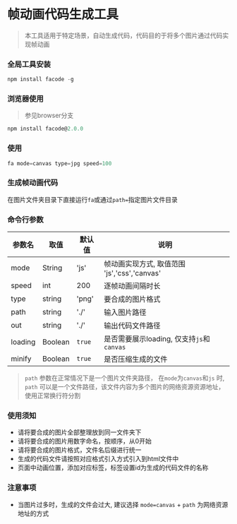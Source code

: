 # 帧动画代码生成工具

> 本工具适用于特定场景，自动生成代码，代码目的于将多个图片通过代码实现帧动画

### 全局工具安装

```js
npm install facode -g
```

### 浏览器使用
> 参见browser分支
```js
npm install facode@2.0.0
```

### 使用

```js
fa mode=canvas type=jpg speed=100
```

### 生成帧动画代码

在图片文件夹目录下直接运行`fa`或通过`path=`指定图片文件目录

### 命令行参数

| 参数名 | 取值 | 默认值 |说明 |
| ------ | ------ | ------ | ------ |
| mode | String | 'js' | 帧动画实现方式, 取值范围 'js','css','canvas'|
| speed | int | 200 |逐帧动画间隔时长 |
| type | string | 'png' |要合成的图片格式 |
| path | string | './' |输入图片路径 |
| out | string | './' |输出代码文件路径 |
| loading | Boolean | `true` |是否需要展示loading, 仅支持`js`和`canvas` |
| minify | Boolean | `true` | 是否压缩生成的文件 |

> `path` 参数在正常情况下是一个图片文件夹路径， 在`mode`为`canvas`和`js` 时, `path` 可以是一个文件路径，该文件内容为多个图片的网络资源资源地址，使用正常换行符分割

### 使用须知

- 请将要合成的图片全部整理放到同一文件夹下
- 请将要合成的图片用数字命名，按顺序，从0开始
- 请将要合成的图片格式，文件名后缀进行统一
- 生成的代码文件请按照对应格式引入方式引入到html文件中
- 页面中动画位置，添加对应标签，标签设置id为生成的代码文件的名称

### 注意事项

- 当图片过多时，生成的文件会过大, 建议选择 `mode=canvas` + `path` 为网络资源地址的方式
